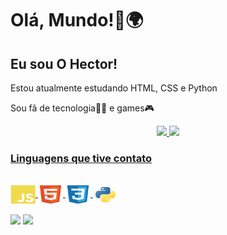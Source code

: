 <h1>Olá, Mundo!🖖🌍</h1>
<h2>Eu sou O Hector!</h2>
<p>Estou atualmente estudando HTML, CSS e Python</p>
<p>Sou fã de tecnologia👨‍💻 e games🎮</p>
<div align="center">
  <a href="https://github.com/hectorgroppo">
  <img height="180em" src="https://github-readme-stats.vercel.app/api?username=hectorgroppo&show_icons=true&theme=midnight-purple&include_all_commits=true&count_private=true"/>
  <img height="180em" src="https://github-readme-stats.vercel.app/api/top-langs/?username=hectorgroppo&layout=compact&langs_count=7&theme=great-gatsby"/>
</div>
 <h3>Linguagens que tive contato</h3>
 <div style="display: inline_block"><br>
  <img align="center" alt="Hector-Js" height="30" width="40" src="https://raw.githubusercontent.com/devicons/devicon/master/icons/javascript/javascript-plain.svg">
  <img align="center" alt="Hector-HTML" height="30" width="40" src="https://raw.githubusercontent.com/devicons/devicon/master/icons/html5/html5-original.svg">
  <img align="center" alt="Hector-CSS" height="30" width="40" src="https://raw.githubusercontent.com/devicons/devicon/master/icons/css3/css3-original.svg">
  <img align="center" alt="Hector-Python" height="30" width="40" src="https://raw.githubusercontent.com/devicons/devicon/master/icons/python/python-original.svg">
 </div><br>
<a href="https://instagram.com/hectorg.monteiro" target="_blank"><img src="https://img.shields.io/badge/-Instagram-%23E4405F?style=for-the-badge&logo=instagram&logoColor=white" target="_blank"></a>
 <a href="https://discord.gg/Souma Cruz#1976" target="_blank"><img src="https://img.shields.io/badge/Discord-7289DA?style=for-the-badge&logo=discord&logoColor=blue" target="_blank"></a> 
